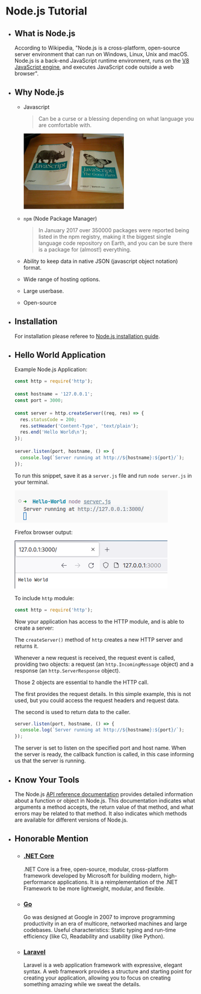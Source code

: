 # Node.js Tutorial

- ## What is Node.js

  According to Wikipedia, "Node.js is a cross-platform, open-source server environment that can run on Windows, Linux, Unix and macOS. Node.js is a back-end JavaScript runtime environment, runs on the [V8 JavaScript engine](https://en.wikipedia.org/wiki/V8_(JavaScript_engine)), and executes JavaScript code outside a web browser".

- ## Why Node.js

  - Javascript
    > Can be a curse or a blessing depending on what language you are comfortable with.

    <img src="./Docs/javascript-the-good-parts.jpg" height="200" />

  - `npm` (Node Package Manager)
      > In January 2017 over 350000 packages were reported being listed in the npm registry, making it the biggest single language code repository on Earth, and you can be sure there is a package for (almost!) everything.

  - Ability to keep data in native JSON (javascript object notation) format.
      
  - Wide range of hosting options.

  - Large userbase.
      
  - Open-source

- ## Installation

  For installation please referee to [Node.js installation guide](https://nodejs.dev/en/download/package-manager/).

- ## Hello World Application

  Example Node.js Application:

  ```javascript
  const http = require('http');

  const hostname = '127.0.0.1';
  const port = 3000;

  const server = http.createServer((req, res) => {
    res.statusCode = 200;
    res.setHeader('Content-Type', 'text/plain');
    res.end('Hello World\n');
  });

  server.listen(port, hostname, () => {
    console.log(`Server running at http://${hostname}:${port}/`);
  });
  ```

  To run this snippet, save it as a `server.js` file and run `node server.js` in your terminal.

  ![run command](./Docs/nodejs-server-run.png)

  Firefox browser output:

  ![server output](./Docs/nodejs-server-output.png)

  To include `http` module:

  ```javascript
  const http = require('http');
  ```

  Now your application has access to the HTTP module, and is able to create a server:

  The `createServer()` method of `http` creates a new HTTP server and returns it.

  Whenever a new request is received, the request event is called, providing two objects: a request (an `http.IncomingMessage` object) and a response (an `http.ServerResponse` object).

  Those 2 objects are essential to handle the HTTP call.

  The first provides the request details. In this simple example, this is not used, but you could access the request headers and request data.

  The second is used to return data to the caller.

  ```javascript
  server.listen(port, hostname, () => {
    console.log(`Server running at http://${hostname}:${port}/`);
  });
  ```

  The server is set to listen on the specified port and host name. When the server is ready, the callback function is called, in this case informing us that the server is running.

- ## Know Your Tools

  The Node.js [API reference documentation](https://nodejs.org/en/docs) provides detailed information about a function or object in Node.js. This documentation indicates what arguments a method accepts, the return value of that method, and what errors may be related to that method. It also indicates which methods are available for different versions of Node.js.

- ## Honorable Mention

  - ### [.NET Core](https://dotnet.microsoft.com/en-us/learn/dotnet/what-is-dotnet)

    .NET Core is a free, open-source, modular, cross-platform framework developed by Microsoft for building modern, high-performance applications. It is a reimplementation of the .NET Framework to be more lightweight, modular, and flexible.

  - ### [Go](https://go.dev/)

    Go was designed at Google in 2007 to improve programming productivity in an era of multicore, networked machines and large codebases. Useful characteristics: Static typing and run-time efficiency (like C), Readability and usability (like Python).

  - ### [Laravel](https://laravel.com/)

    Laravel is a web application framework with expressive, elegant syntax. A web framework provides a structure and starting point for creating your application, allowing you to focus on creating something amazing while we sweat the details.